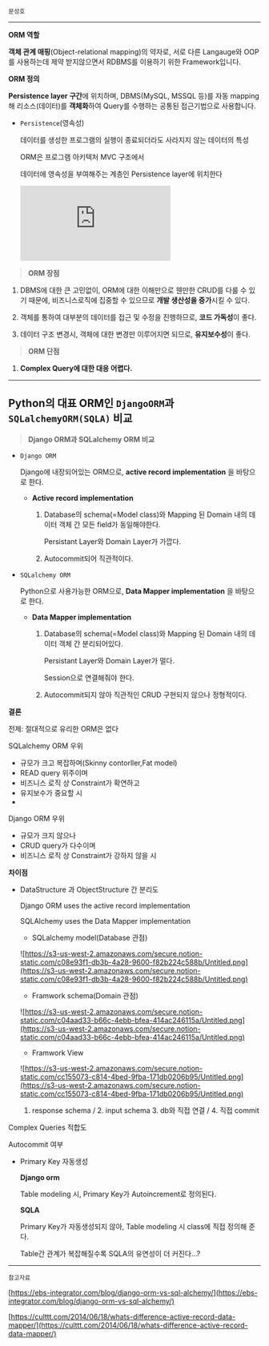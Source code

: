 `문성호`

---

**ORM 역할**

 **객체 관계 매핑**(Object-relational mapping)의 약자로, 서로 다른 Langauge와 OOP를 사용하는데 제약 받지않으면서 RDBMS를 이용하기 위한 Framework입니다. 

**ORM 정의**

**Persistence layer 구간**에 위치하며, DBMS(MySQL, MSSQL 등)를 자동 mapping해 리소스(데이터)를 **객체화**하여 Query를 수행하는 공통된 접근기법으로 사용합니다.

- `Persistence`(영속성)

    데이터를 생성한 프로그램의 실행이 종료되더라도 사라지지 않는 데이터의 특성

    ORM은 프로그램 아키텍처 MVC 구조에서 

    데이터에 영속성을 부여해주는 계층인 Persistence layer에 위치한다

    ![](https://github.com/knotted-developers/Computer-science/blob/0a66fd079dd3f39c7934a354aca29be4cfcffad9/Development%20common%20sense/ORM.md)

> **ORM 장점**

1) DBMS에 대한 큰 고민없이, ORM에 대한 이해만으로 웬만한 CRUD를 다룰 수 있기 때문에, 비즈니스로직에 집중할 수 있으므로 **개발 생산성을 증가**시킬 수 있다.

2) 객체를 통하여 대부분의 데이터를 접근 및 수정을 진행하므로, **코드 가독성**이 좋다.

3) 데이터 구조 변경시, 객체에 대한 변경만 이루어지면 되므로, **유지보수성**이 좋다.

> **ORM 단점**

1) **Complex Query에 대한 대응 어렵다.**

---

## **Python의 대표 ORM인 `DjangoORM`과`SQLalchemyORM(SQLA)` 비교**

> **Django ORM과 SQLalchemy ORM 비교**

- `Django ORM`

    Django에 내장되어있는 ORM으로, **active record implementation** 을 바탕으로 한다.

    - **Active record implementation**
        1. Database의 schema(=Model class)와 Mapping 된 Domain 내의 데이터 객체 간 모든 field가 동일해야한다.

            Persistant Layer와 Domain Layer가 가깝다.

        2. Autocommit되어 직관적이다.

- `SQLalchemy ORM`

    Python으로 사용가능한 ORM으로, **Data Mapper implementation** 을 바탕으로 한다.

    - **Data Mapper implementation**
        1. Database의 schema(=Model class)와 Mapping 된 Domain 내의 데이터 객체 간 분리되어있다.

            Persistant Layer와 Domain Layer가 멀다.

            Session으로 연결해줘야 한다.

        2. Autocommit되지 않아 직관적인 CRUD 구현되지 않으나 정형적이다.

**결론**

전제: 절대적으로 유리한 ORM은 없다

SQLalchemy ORM 우위

- 규모가 크고 복잡하며(Skinny contorller,Fat model)
- READ query 위주이며
- 비즈니스 로직 상 Constraint가 확연하고
- 유지보수가 중요할 시
- 

Django ORM 우위

- 규모가 크지 않으나
- CRUD query가 다수이며
- 비즈니스 로직 상 Constraint가 강하지 않을 시

**차이점**

- DataStructure 과 ObjectStructure 간 분리도

    Django ORM uses the active record implementation

    SQLAlchemy uses the Data Mapper implementation

    - SQLalchemy model(Database 관점)

    ![https://s3-us-west-2.amazonaws.com/secure.notion-static.com/c08e93f1-db3b-4a28-9600-f82b224c588b/Untitled.png](https://s3-us-west-2.amazonaws.com/secure.notion-static.com/c08e93f1-db3b-4a28-9600-f82b224c588b/Untitled.png)

    - Framwork schema(Domain 관점)

    ![https://s3-us-west-2.amazonaws.com/secure.notion-static.com/c04aad33-b66c-4ebb-bfea-414ac246115a/Untitled.png](https://s3-us-west-2.amazonaws.com/secure.notion-static.com/c04aad33-b66c-4ebb-bfea-414ac246115a/Untitled.png)

    - Framwork View

    ![https://s3-us-west-2.amazonaws.com/secure.notion-static.com/cc155073-c814-4bed-9fba-171db0206b95/Untitled.png](https://s3-us-west-2.amazonaws.com/secure.notion-static.com/cc155073-c814-4bed-9fba-171db0206b95/Untitled.png)

    1. response schema / 2. input schema                                    3. db와 직접 연결 / 4. 직접 commit

Complex Queries 적합도

Autocommit 여부

- Primary Key 자동생성

    **Django orm**

    Table modeling 시, Primary Key가 Autoincrement로 정의된다.

    **SQLA** 

    Primary Key가 자동생성되지 않아, Table modeling 시 class에 직접 정의해 준다.

    Table간 관계가 복잡해질수록 SQLA의 유연성이 더 커진다...?

---

`참고자료`

[https://ebs-integrator.com/blog/django-orm-vs-sql-alchemy/](https://ebs-integrator.com/blog/django-orm-vs-sql-alchemy/)

[https://culttt.com/2014/06/18/whats-difference-active-record-data-mapper/](https://culttt.com/2014/06/18/whats-difference-active-record-data-mapper/)
